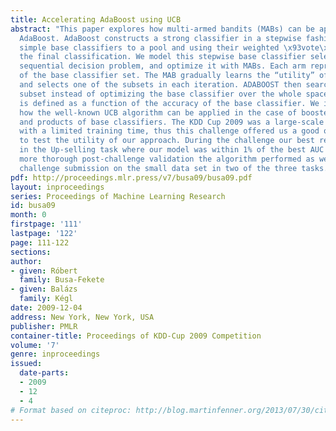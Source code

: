 ```yaml
---
title: Accelerating AdaBoost using UCB
abstract: "This paper explores how multi-armed bandits (MABs) can be applied to accelerate
  AdaBoost. AdaBoost constructs a strong classifier in a stepwise fashion by adding
  simple base classifiers to a pool and using their weighted \x93vote\x94 to determine
  the final classification. We model this stepwise base classifier selection as a
  sequential decision problem, and optimize it with MABs. Each arm represents a subset
  of the base classifier set. The MAB gradually learns the “utility” of the subsets,
  and selects one of the subsets in each iteration. ADABOOST then searches only this
  subset instead of optimizing the base classifier over the whole space. The reward
  is defined as a function of the accuracy of the base classifier. We investigate
  how the well-known UCB algorithm can be applied in the case of boosted stumps, trees,
  and products of base classifiers. The KDD Cup 2009 was a large-scale learning task
  with a limited training time, thus this challenge offered us a good opportunity
  to test the utility of our approach. During the challenge our best results came
  in the Up-selling task where our model was within 1% of the best AUC rate. After
  more thorough post-challenge validation the algorithm performed as well as the best
  challenge submission on the small data set in two of the three tasks."
pdf: http://proceedings.mlr.press/v7/busa09/busa09.pdf
layout: inproceedings
series: Proceedings of Machine Learning Research
id: busa09
month: 0
firstpage: '111'
lastpage: '122'
page: 111-122
sections: 
author:
- given: Róbert
  family: Busa-Fekete
- given: Balázs
  family: Kégl
date: 2009-12-04
address: New York, New York, USA
publisher: PMLR
container-title: Proceedings of KDD-Cup 2009 Competition
volume: '7'
genre: inproceedings
issued:
  date-parts:
  - 2009
  - 12
  - 4
# Format based on citeproc: http://blog.martinfenner.org/2013/07/30/citeproc-yaml-for-bibliographies/
---
```

